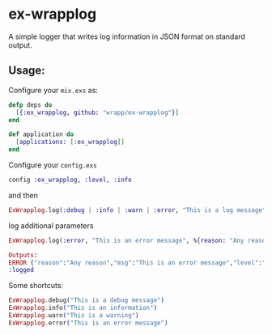 # ex-wrapplog

A simple logger that writes log information in JSON format on standard output.

## Usage:

Configure your `mix.exs` as:

``` elixir
defp deps do
  [{:ex_wrapplog, github: "wrapp/ex-wrapplog"}]
end

def application do
  [applications: [:ex_wrapplog]]
end
```
Configure your `config.exs`
``` elixir
config :ex_wrapplog, :level, :info
```

and then

``` elixir
ExWrapplog.log(:debug | :info | :warn | :error, "This is a log message")
```

log additional parameters

``` elixir
ExWrapplog.log(:error, "This is an error message", %{reason: "Any reason"})

Outputs:
ERROR {"reason":"Any reason","msg":"This is an error message","level":"error"}
:logged
```

Some shortcuts: 

``` elixir
ExWrapplog.debug("This is a debug message")
ExWrapplog.info("This is an information")
ExWrapplog.warn("This is a warning")
ExWrapplog.error("This is an error message")
```

